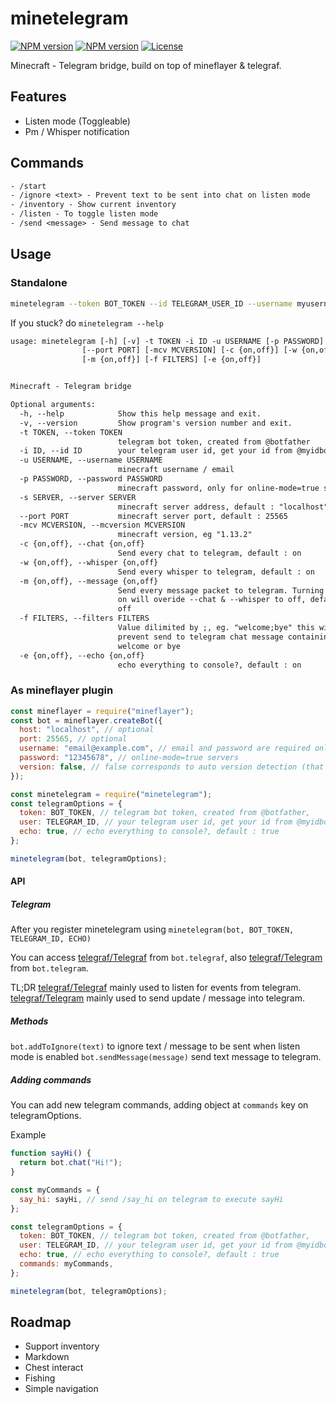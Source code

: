 # minetelegram

[![NPM version](https://img.shields.io/npm/v/minetelegram?label=npm%20package)](https://www.npmjs.com/package/minetelegram)
[![NPM version](https://img.shields.io/node/v/minetelegram)](https://www.npmjs.com/package/minetelegram)
[![License](https://img.shields.io/npm/l/minetelegram)](https://github.com/hexatester/minetelegram/blob/master/LICENSE)

Minecraft - Telegram bridge, build on top of mineflayer &amp; telegraf.

## Features

- Listen mode (Toggleable)
- Pm / Whisper notification

## Commands

```txt
- /start
- /ignore <text> - Prevent text to be sent into chat on listen mode
- /inventory - Show current inventory
- /listen - To toggle listen mode
- /send <message> - Send message to chat
```

## Usage

### Standalone

```bash
minetelegram --token BOT_TOKEN --id TELEGRAM_USER_ID --username myusername --server play.myserver.mine --mcversion 1.13.2
```

If you stuck? do `minetelegram --help`

```txt
usage: minetelegram [-h] [-v] -t TOKEN -i ID -u USERNAME [-p PASSWORD] [-s SERVER]
                [--port PORT] [-mcv MCVERSION] [-c {on,off}] [-w {on,off}]
                [-m {on,off}] [-f FILTERS] [-e {on,off}]


Minecraft - Telegram bridge

Optional arguments:
  -h, --help            Show this help message and exit.
  -v, --version         Show program's version number and exit.
  -t TOKEN, --token TOKEN
                        telegram bot token, created from @botfather
  -i ID, --id ID        your telegram user id, get your id from @myidbot
  -u USERNAME, --username USERNAME
                        minecraft username / email
  -p PASSWORD, --password PASSWORD
                        minecraft password, only for online-mode=true servers
  -s SERVER, --server SERVER
                        minecraft server address, default : "localhost"
  --port PORT           minecraft server port, default : 25565
  -mcv MCVERSION, --mcversion MCVERSION
                        minecraft version, eg "1.13.2"
  -c {on,off}, --chat {on,off}
                        Send every chat to telegram, default : on
  -w {on,off}, --whisper {on,off}
                        Send every whisper to telegram, default : on
  -m {on,off}, --message {on,off}
                        Send every message packet to telegram. Turning this
                        on will overide --chat & --whisper to off, default :
                        off
  -f FILTERS, --filters FILTERS
                        Value dilimited by ;, eg. "welcome;bye" this will
                        prevent send to telegram chat message containing
                        welcome or bye
  -e {on,off}, --echo {on,off}
                        echo everything to console?, default : on
```

### As mineflayer plugin

```js
const mineflayer = require("mineflayer");
const bot = mineflayer.createBot({
  host: "localhost", // optional
  port: 25565, // optional
  username: "email@example.com", // email and password are required only for
  password: "12345678", // online-mode=true servers
  version: false, // false corresponds to auto version detection (that's the default), put for example "1.8.8" if you need a specific version
});

const minetelegram = require("minetelegram");
const telegramOptions = {
  token: BOT_TOKEN, // telegram bot token, created from @botfather,
  user: TELEGRAM_ID, // your telegram user id, get your id from @myidbot
  echo: true, // echo everything to console?, default : true
};

minetelegram(bot, telegramOptions);
```

#### API

##### Telegram

After you register minetelegram using `minetelegram(bot, BOT_TOKEN, TELEGRAM_ID, ECHO)`

You can access [telegraf/Telegraf](https://telegraf.js.org/#/?id=telegraf) from `bot.telegraf`,
also [telegraf/Telegram](https://telegraf.js.org/#/?id=telegram) from `bot.telegram`.

TL;DR
[telegraf/Telegraf](https://telegraf.js.org/#/?id=telegraf) mainly used to listen for events from telegram.
[telegraf/Telegram](https://telegraf.js.org/#/?id=telegram) mainly used to send update / message into telegram.

##### Methods

`bot.addToIgnore(text)` to ignore text / message to be sent when listen mode is enabled
`bot.sendMessage(message)` send text message to telegram.

##### Adding commands

You can add new telegram commands, adding object at `commands` key on telegramOptions.

Example

```js
function sayHi() {
  return bot.chat("Hi!");
}

const myCommands = {
  say_hi: sayHi, // send /say_hi on telegram to execute sayHi
};

const telegramOptions = {
  token: BOT_TOKEN, // telegram bot token, created from @botfather,
  user: TELEGRAM_ID, // your telegram user id, get your id from @myidbot
  echo: true, // echo everything to console?, default : true
  commands: myCommands,
};

minetelegram(bot, telegramOptions);
```

## Roadmap

- Support inventory
- Markdown
- Chest interact
- Fishing
- Simple navigation
